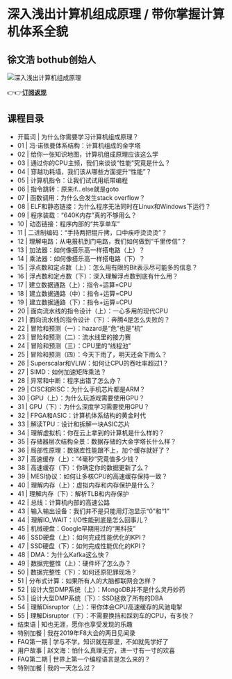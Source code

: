 深入浅出计算机组成原理 / 带你掌握计算机体系全貌
=========================

徐文浩 **bothub创始人**
-----------------

![深入浅出计算机组成原理](https://www.geekgay.com/storage/geek/geek_538ad84e9d1230d8c26343adf3bcbca3.jpg)  
  
👉👉[**订阅返现**](https://time.geekbang.org/column/intro/100026001?code=pzG07rXjhXkBnzzkJi-XbBFtqIdK0p47q1d1BqMtCRI%3D "深入浅出计算机组成原理")  
  
课程目录
----

  
  
- 开篇词 | 为什么你需要学习计算机组成原理？
- 01 | 冯·诺依曼体系结构：计算机组成的金字塔
- 02 | 给你一张知识地图，计算机组成原理应该这么学
- 03 | 通过你的CPU主频，我们来谈谈“性能”究竟是什么？
- 04 | 穿越功耗墙，我们该从哪些方面提升“性能”？
- 05 | 计算机指令：让我们试试用纸带编程
- 06 | 指令跳转：原来if...else就是goto
- 07 | 函数调用：为什么会发生stack overflow？
- 08 | ELF和静态链接：为什么程序无法同时在Linux和Windows下运行？
- 09 | 程序装载：“640K内存”真的不够用么？
- 10 | 动态链接：程序内部的“共享单车”
- 11 | 二进制编码：“手持两把锟斤拷，口中疾呼烫烫烫”？
- 12 | 理解电路：从电报机到门电路，我们如何做到“千里传信”？
- 13 | 加法器：如何像搭乐高一样搭电路（上）？
- 14 | 乘法器：如何像搭乐高一样搭电路（下）？
- 15 | 浮点数和定点数（上）：怎么用有限的Bit表示尽可能多的信息？
- 16 | 浮点数和定点数（下）：深入理解浮点数到底有什么用？
- 17 | 建立数据通路（上）：指令+运算=CPU
- 18 | 建立数据通路（中）：指令+运算=CPU
- 19 | 建立数据通路（下）：指令+运算=CPU
- 20 | 面向流水线的指令设计（上）：一心多用的现代CPU
- 21 | 面向流水线的指令设计（下）：奔腾4是怎么失败的？
- 22 | 冒险和预测（一）：hazard是“危”也是“机”
- 23 | 冒险和预测（二）：流水线里的接力赛
- 24 | 冒险和预测（三）：CPU里的“线程池”
- 25 | 冒险和预测（四）：今天下雨了，明天还会下雨么？
- 26 | Superscalar和VLIW：如何让CPU的吞吐率超过1？
- 27 | SIMD：如何加速矩阵乘法？
- 28 | 异常和中断：程序出错了怎么办？
- 29 | CISC和RISC：为什么手机芯片都是ARM？
- 30 | GPU（上）：为什么玩游戏需要使用GPU？
- 31 | GPU（下）：为什么深度学习需要使用GPU？
- 32 | FPGA和ASIC：计算机体系结构的黄金时代
- 33 | 解读TPU：设计和拆解一块ASIC芯片
- 34 | 理解虚拟机：你在云上拿到的计算机是什么样的？
- 35 | 存储器层次结构全景：数据存储的大金字塔长什么样？
- 36 | 局部性原理：数据库性能跟不上，加个缓存就好了？
- 37 | 高速缓存（上）：“4毫秒”究竟值多少钱？
- 38 | 高速缓存（下）：你确定你的数据更新了么？
- 39 | MESI协议：如何让多核CPU的高速缓存保持一致？
- 40 | 理解内存（上）：虚拟内存和内存保护是什么？
- 41 | 理解内存（下）：解析TLB和内存保护
- 42 | 总线：计算机内部的高速公路
- 43 | 输入输出设备：我们并不是只能用灯泡显示“0”和“1”
- 44 | 理解IO\_WAIT：I/O性能到底是怎么回事儿？
- 45 | 机械硬盘：Google早期用过的“黑科技”
- 46 | SSD硬盘（上）：如何完成性能优化的KPI？
- 47 | SSD硬盘（下）：如何完成性能优化的KPI？
- 48 | DMA：为什么Kafka这么快？
- 49 | 数据完整性（上）：硬件坏了怎么办？
- 50 | 数据完整性（下）：如何还原犯罪现场？
- 51 | 分布式计算：如果所有人的大脑都联网会怎样？
- 52 | 设计大型DMP系统（上）：MongoDB并不是什么灵丹妙药
- 53 | 设计大型DMP系统（下）：SSD拯救了所有的DBA
- 54 | 理解Disruptor（上）：带你体会CPU高速缓存的风驰电掣
- 55 | 理解Disruptor（下）：不需要换挡和踩刹车的CPU，有多快？
- 结束语 | 知也无涯，愿你也享受发现的乐趣
- 特别加餐 | 我在2019年F8大会的两日见闻录
- FAQ第一期 | 学与不学，知识就在那里，不如就先学好了
- 用户故事 | 赵文海：怕什么真理无穷，进一寸有一寸的欢喜
- FAQ第二期 | 世界上第一个编程语言是怎么来的？
- 特别加餐 | 我的一天怎么过？